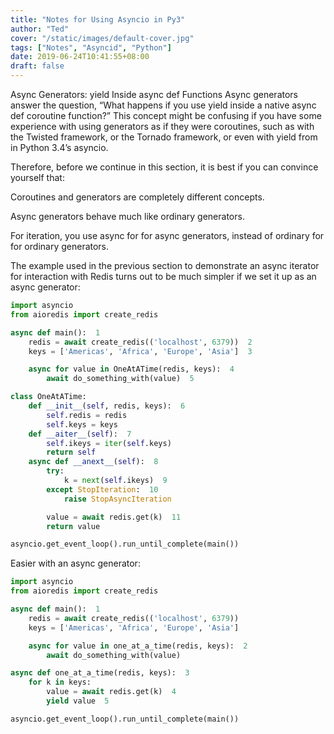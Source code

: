 ```yaml
---
title: "Notes for Using Asyncio in Py3"
author: "Ted"
cover: "/static/images/default-cover.jpg"
tags: ["Notes", "Asyncid", "Python"]
date: 2019-06-24T10:41:55+08:00
draft: false
---
```


Async Generators: yield Inside async def Functions
Async generators answer the question, “What happens if you use yield inside a native async def coroutine function?” This concept might be confusing if you have some experience with using generators as if they were coroutines, such as with the Twisted framework, or the Tornado framework, or even with yield from in Python 3.4’s asyncio.

Therefore, before we continue in this section, it is best if you can convince yourself that:

Coroutines and generators are completely different concepts.

Async generators behave much like ordinary generators.

For iteration, you use async for for async generators, instead of ordinary for for ordinary generators.

The example used in the previous section to demonstrate an async iterator for interaction with Redis turns out to be much simpler if we set it up as an async generator:

<!--more-->



```python
import asyncio
from aioredis import create_redis

async def main():  1
    redis = await create_redis(('localhost', 6379))  2
    keys = ['Americas', 'Africa', 'Europe', 'Asia']  3

    async for value in OneAtATime(redis, keys):  4
        await do_something_with(value)  5

class OneAtATime:
    def __init__(self, redis, keys):  6
        self.redis = redis
        self.keys = keys
    def __aiter__(self):  7
        self.ikeys = iter(self.keys)
        return self
    async def __anext__(self):  8
        try:
            k = next(self.ikeys)  9
        except StopIteration:  10
            raise StopAsyncIteration

        value = await redis.get(k)  11
        return value

asyncio.get_event_loop().run_until_complete(main())
```

Easier with an async generator:

```python
import asyncio
from aioredis import create_redis

async def main():  1
    redis = await create_redis(('localhost', 6379))
    keys = ['Americas', 'Africa', 'Europe', 'Asia']

    async for value in one_at_a_time(redis, keys):  2
        await do_something_with(value)

async def one_at_a_time(redis, keys):  3
    for k in keys:
        value = await redis.get(k)  4
        yield value  5

asyncio.get_event_loop().run_until_complete(main())

```